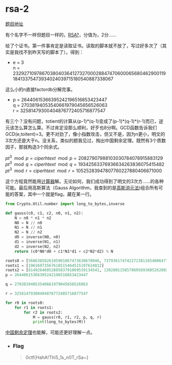# rsa-2

[题目地址](https://adworld.xctf.org.cn/challenges/details?hash=a42ee294-f996-4969-b26d-11895fe83e75_2&task_category_id=5)

有个名字不一样但题目一样的，[RSA?](https://github.com/p4-team/ctf/tree/master/2016-03-12-0ctf/rsa)，分值为，2分……

给了个证书。第一件事肯定是读取证书。读取的脚本就不放了，写过好多次了（其实是我找不到昨天写的脚本了）。得到：

- e = 3<Br>n = 23292710978670380403641273270002884747060006568046290011918413375473934024039715180540887338067

这么小的n直接factordb分解完事。

- p = 26440615366395242196516853423447<br>q = 27038194053540661979045656526063<br>r = 32581479300404876772405716877547

有三个？没有问题，totient的计算从(p-1)\*(q-1)变成了(p-1)\*(q-1)\*(r-1)而已，逆元该怎么算怎么算。不过肯定没那么顺利，好歹也8分啊。GCD函数告诉我们GCD(e,toitent)=3。更不对劲了，像小指数攻击，但又不是，因为n更小，明文的3次方还是大于n。没关系，类似的题我见过，掏出中国剩余定理。既然有3个质数因子，那就构造3个同余式。

$pt^3 \mod p = ciperhtext \mod p = 20827907988103030784078915883129$<br>$pt^3 \mod q = ciperhtext \mod q = 19342563376936634263836075415482$<br>$pt^3 \mod r = ciperhtext \mod r = 10525283947807760227880406671000$

这个方程竟然能用[计算器](https://www.wolframalpha.com/input/?i=x%5E3+%3D+20827907988103030784078915883129+%28mod+26440615366395242196516853423447%29)解。无论如何，我们成功得到了明文的3次方……的各种可能。最后用高斯算法（Gauss Algorithm，我查到的是[高斯消元法](https://zh.m.wikipedia.org/zh-cn/%E9%AB%98%E6%96%AF%E6%B6%88%E5%8E%BB%E6%B3%95))组合所有可能的答案，其中一个就是flag，藏在某一行。

```python
from Crypto.Util.number import long_to_bytes,inverse

def gauss(c0, c1, c2, n0, n1, n2):
    N = n0 * n1 * n2
    N0 = N // n0
    N1 = N // n1
    N2 = N // n2
    d0 = inverse(N0, n0)
    d1 = inverse(N1, n1)
    d2 = inverse(N2, n2)
    return (c0*N0*d0 + c1*N1*d1 + c2*N2*d2) % N

roots0 = [5686385026105901867473638678946, 7379361747422713811654086477766, 13374868592866626517389128266735]
roots1 = [19616973567618515464515107624812]
roots2 = [6149264605288583791069539134541, 13028011585706956936052628027629, 13404203109409336045283549715377]
p = 26440615366395242196516853423447

q = 27038194053540661979045656526063

r = 32581479300404876772405716877547

for r0 in roots0:
    for r1 in roots1:
        for r2 in roots2:
            M = gauss(r0, r1, r2, p, q, r)
            print(long_to_bytes(M))
```

[中国剩余定理](https://github.com/elliptic-shiho/ctf-writeups/blob/gh-pages/content/ctf/2016/0CTF%20Quals/cr2-rsa/README.md)也能解，可能还更好理解一点。

- ### Flag
  > 0ctf{HahA!Thi5_1s_n0T_rSa~}